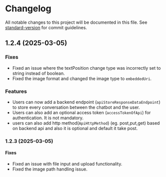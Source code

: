 # Changelog

All notable changes to this project will be documented in this file. See [standard-version](https://github.com/conventional-changelog/standard-version) for commit guidelines.

## 1.2.4 (2025-03-05)

### Fixes
- Fixed an issue where the textPosition change type was incorrectly set to string instead of boolean.
- Fixed the image format and changed the image type to `embeddedUri`.

### Features
- Users can now add a backend endpoint (`apiStoreResponseDataEndpoint`) to store every conversation between the chatbot and the user.
- Users can also add an optional access token (`accessTokenOfApi`) for authentication. It is not mandatory.
- users can also add http method(`ApiHttpMethod`) (eg. post,put,get) based on backend api and also it is optional and default it take post.

### 1.2.3 (2025-03-05)

#### Fixes
- Fixed an issue with file input and upload functionality.
- Fixed the image path handling issue.



